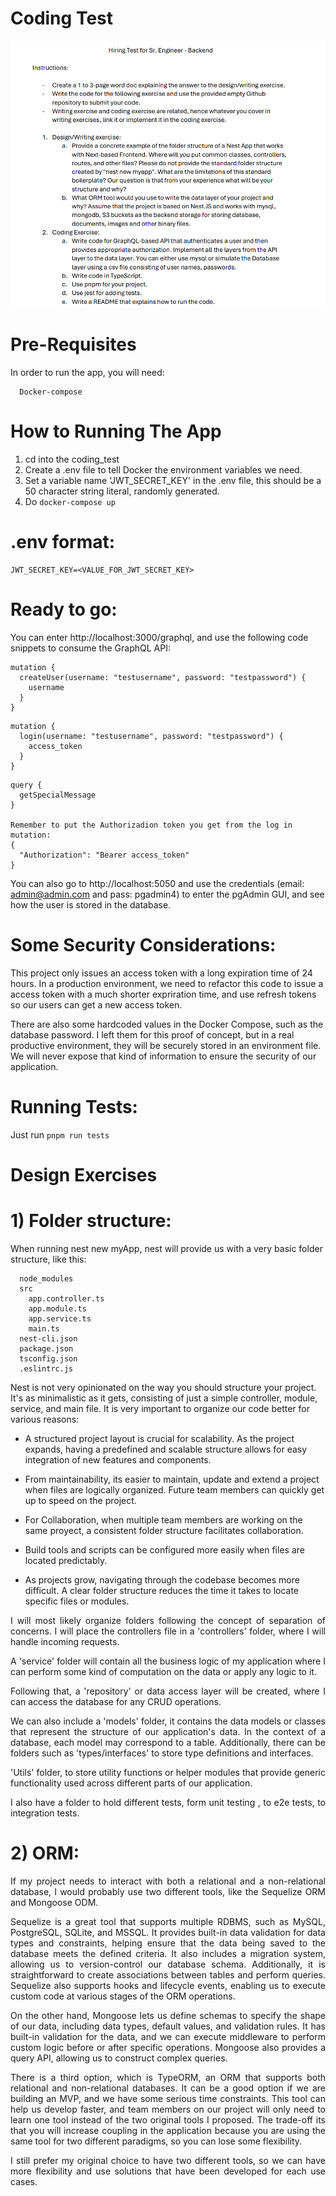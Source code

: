 # Coding Test

![Alt text](image.png)


# Pre-Requisites

In order to run the app, you will need:
```
  Docker-compose
```
# How to Running The App

1. cd into the coding_test
2. Create a .env file to tell Docker the environment variables we need.
3. Set a variable name 'JWT_SECRET_KEY' in the .env file, this should be a 50 character string literal, randomly generated.
5. Do `docker-compose up`

# .env format:
	JWT_SECRET_KEY=<VALUE_FOR_JWT_SECRET_KEY>

# Ready to go:
You can enter http://localhost:3000/graphql, and use the following code snippets to consume the GraphQL API:

```
mutation {
  createUser(username: "testusername", password: "testpassword") {
    username
  }
}
```

```
mutation {
  login(username: "testusername", password: "testpassword") {
    access_token
  }
}
```

```
query {
  getSpecialMessage
}

Remember to put the Authorizadion token you get from the log in mutation:
{
  "Authorization": "Bearer access_token"
}
```

You can also go to http://localhost:5050 and use the credentials (email: admin@admin.com and pass: pgadmin4) to enter the pgAdmin GUI, and see how the user is stored in the database.

# Some Security Considerations:

This project only issues an access token with a long expiration time of 24 hours.
In a production environment, we need to refactor this code to issue a access token with a much shorter expriration time, and use refresh tokens so our users can get a new access token.

There are also some hardcoded values in the Docker Compose, such as the database password. I left them for this proof of concept, but in a real productive environment, they will be securely stored in an environment file. We will never expose that kind of information to ensure the security of our application.

# Running Tests:
Just run `pnpm run tests`

# Design Exercises

# 1) Folder structure:

When running nest new myApp, nest will provide us with a very basic folder structure, like this:

```
  node_modules
  src
    app.controller.ts
    app.module.ts
    app.service.ts
    main.ts
  nest-cli.json
  package.json
  tsconfig.json
  .eslintrc.js
```

Nest is not very opinionated on the way you should structure your project. It's as minimalistic as it gets, consisting of just a simple controller, module, service, and main file. It is very important to organize our code better for various reasons:

  * A structured project layout is crucial for scalability. As the project expands, having a predefined and scalable structure allows for easy integration of new features and components.

  * From maintainability, its easier to maintain, update and extend a project when files are logically organized.
  Future team members can quickly get up to speed on the project.

  * For Collaboration, when multiple team members are working on the same proyect, a consistent folder structure facilitates collaboration.

  * Build tools and scripts can be configured more easily when files are located predictably.

  * As projects grow, navigating through the codebase becomes more difficult. A clear folder structure reduces the time it takes to locate specific files or modules.

<div align="justify">
I will most likely organize folders following the concept of separation of concerns. I will place the controllers file in a 'controllers' folder, where I will handle incoming requests. 

A 'service' folder will contain all the business logic of my application where I can perform some kind of computation on the data or apply any logic to it.

Following that, a 'repository' or data access layer will be created, where I can access the database for any CRUD operations.

We can also include a 'models' folder, it contains the data models or classes that represent the structure of our application's data. In the context of a database, each model may correspond to a table.
Additionally, there can be folders such as 'types/interfaces' to store type definitions and interfaces.

'Utils' folder, to store utility functions or helper modules that provide generic functionality used across different parts of our application.

I also have a folder to hold different tests, form unit testing , to e2e tests, to integration tests.
</div>

# 2) ORM:

<div align="justify">
If my project needs to interact with both a relational and a non-relational database, I would probably use two different tools, like the Sequelize  ORM and Mongoose ODM.

Sequelize is a great tool that supports multiple RDBMS, such as MySQL, PostgreSQL, SQLite, and MSSQL. It provides built-in data validation for data types and constraints, helping ensure that the data being saved to the database meets the defined criteria. It also includes a migration system, allowing us to version-control our database schema. Additionally, it is straightforward to create associations between tables and perform queries. Sequelize also supports hooks and lifecycle events, enabling us to execute custom code at various stages of the ORM operations.

On the other hand, Mongoose lets us define schemas to specify the shape of our data, including data types, default values, and validation rules. It has built-in validation for the data, and we can execute middleware to perform custom logic before or after specific operations. Mongoose also provides a query API, allowing us to construct complex queries.

There is a third option, which is TypeORM, an ORM that supports both relational and non-relational databases. It can be a good option if we are building an MVP, and we have some serious time constraints. This tool can help us develop faster, and team members on our project will only need to learn one tool instead of the two original tools I proposed. The trade-off its that you will increase coupling in the application because you are using the same tool for two different paradigms, so you can lose some flexibility.

I still prefer my original choice to have two different tools, so we can have more flexibility and use solutions that have been developed for each use cases.
</div>